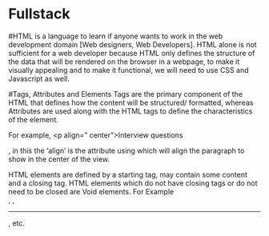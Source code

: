 # Fullstack



#HTML is a language to learn if anyone wants to work in the web development domain [Web designers, Web Developers]. 
HTML alone is not sufficient for a web developer because HTML only defines the structure of the data that will be rendered on the browser in a webpage, 
to make it visually appealing and to make it functional, we will need to use CSS and Javascript as well.


#Tags, Attributes and Elements
Tags are the primary component of the HTML that defines how the content will be structured/ formatted, 
whereas Attributes are used along with the HTML tags to define the characteristics of the element. 

For example, <p align=” center”>Interview questions</p>, in this the ‘align’ is the attribute using which
will align the paragraph to show in the center of the view.



HTML elements are defined by a starting tag, may contain some content and a closing tag.
HTML elements which do not have closing tags or do not need to be closed are Void elements. For Example <br />, <img />, <hr />, etc.

